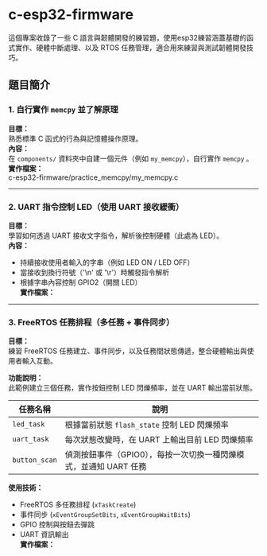 # c-esp32-firmware

這個專案收錄了一些 C 語言與韌體開發的練習題，使用esp32練習涵蓋基礎的函式實作、硬體中斷處理、以及 RTOS 任務管理，適合用來練習與測試韌體開發技巧。

## 題目簡介

### 1. 自行實作 `memcpy` 並了解原理
**目標：**  
熟悉標準 C 函式的行為與記憶體操作原理。  
**內容：**  
在 `components/` 資料夾中自建一個元件（例如 `my_memcpy`），自行實作 `memcpy` 。  
**實作檔案：**  
c-esp32-firmware/practice_memcpy/my_memcpy.c

---

### 2. UART 指令控制 LED（使用 UART 接收緩衝）
**目標：**  
學習如何透過 UART 接收文字指令，解析後控制硬體（此處為 LED）。  
**內容：**  
- 持續接收使用者輸入的字串（例如 LED ON / LED OFF） 
- 當接收到換行符號（'\n' 或 '\r'）時觸發指令解析  
- 根據字串內容控制 GPIO2（開關 LED）  
**實作檔案：**

---

### 3. FreeRTOS 任務排程（多任務 + 事件同步） 
**目標：**  
練習 FreeRTOS 任務建立、事件同步，以及任務間狀態傳遞，整合硬體輸出與使用者輸入互動。

**功能說明：**  
此範例建立三個任務，實作按鈕控制 LED 閃爍頻率，並在 UART 輸出當前狀態。

| 任務名稱      | 說明 |
|---------------|------|
| `led_task`    | 根據當前狀態 `flash_state` 控制 LED 閃爍頻率 |
| `uart_task`   | 每次狀態改變時，在 UART 上輸出目前 LED 閃爍頻率 |
| `button_scan` | 偵測按鈕事件（GPIO0），每按一次切換一種閃爍模式，並通知 UART 任務 |

**使用技術：**
- FreeRTOS 多任務排程 (`xTaskCreate`)  
- 事件同步 (`xEventGroupSetBits`, `xEventGroupWaitBits`)  
- GPIO 控制與按鈕去彈跳  
- UART 資訊輸出  
**實作檔案：**
